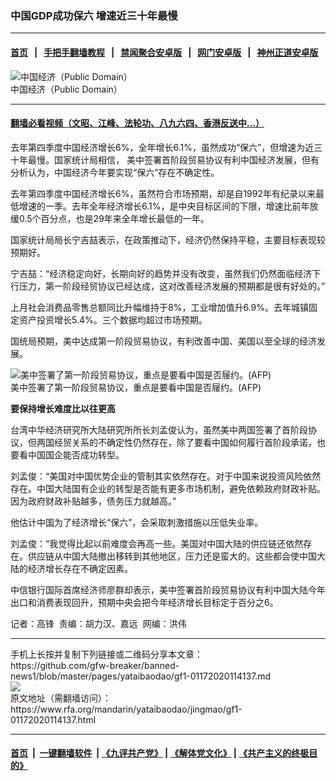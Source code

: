 ### 中国GDP成功保六  增速近三十年最慢
------------------------

#### [首页](https://github.com/gfw-breaker/banned-news1/blob/master/README.md) &nbsp;&nbsp;|&nbsp;&nbsp; [手把手翻墙教程](https://github.com/gfw-breaker/guides/wiki) &nbsp;&nbsp;|&nbsp;&nbsp; [禁闻聚合安卓版](https://github.com/gfw-breaker/bn-android) &nbsp;&nbsp;|&nbsp;&nbsp; [网门安卓版](https://github.com/oGate2/oGate) &nbsp;&nbsp;|&nbsp;&nbsp; [神州正道安卓版](https://github.com/SzzdOgate/update) 



<div id="headerimg">
 <img alt="中国经济（Public Domain）" src="https://www.rfa.org/mandarin/yataibaodao/jingmao/gf1-01172020114137.html/yt1231e.jpg/image" title="中国经济（Public Domain）"/>
 <div id="headerimgcontents">
  <div id="headerimgcaption">
   <span>
    中国经济（Public Domain）
   </span>
   <!-- zoomattribute -->
  </div>
  <!-- headerimgcaption -->
 </div>
 <!-- headerimagecontents -->
</div>

<hr/>


#### [翻墙必看视频（文昭、江峰、法轮功、八九六四、香港反送中...）](http://167.172.214.107/home.html)

<div id="storytext">
 <div>
  <div class="slot_header">
  </div>
 </div>
 <p>
  去年第四季度中国经济增长6%，全年增长6.1%，虽然成功“保六”，但增速为近三十年最慢。国家统计局相信， 美中签署首阶段贸易协议有利中国经济发展，但有分析认为，中国经济今年要实现“保六”存在不确定性。
 </p>
 <p>
  去年第四季度中国经济增长6%，虽然符合市场预期，却是自1992年有纪录以来最低增速的一季。去年全年经济增长6.1%，是中央目标区间的下限，增速比前年放缓0.5个百分点，也是29年来全年增长最低的一年。
 </p>
 <p>
 </p>
 <p>
 </p>
 <p>
  国家统计局局长宁吉喆表示，在政策推动下，经济仍然保持平稳，主要目标表现较预期好。
 </p>
 <p>
  宁吉喆：“经济稳定向好，长期向好的趋势并没有改变，虽然我们仍然面临经济下行压力，第一阶段经贸协议已经达成，这对改善经济发展的预期都是很有好处的。”
 </p>
 <p>
  上月社会消费品零售总额同比升幅维持于8%，工业增加值升6.9%。去年城镇固定资产投资增长5.4%。三个数据均超过市场预期。
 </p>
 <p>
  国统局预期，美中达成第一阶段贸易协议，有利改善中国、美国以至全球的经济发展。
 </p>
 <p>
  <div class="image-inline captioned" style="width:622px;">
   <div style="width:622px;">
    <img alt="美中签署了第一阶段贸易协议，重点是要看中国是否屦约。(AFP)" src="https://www.rfa.org/mandarin/yataibaodao/jingmao/gf1-01172020114137.html/0117e.jpg" title="美中签署了第一阶段贸易协议，重点是要看中国是否屦约。(AFP)"/>
   </div>
   <div class="image-caption">
    <span style="width:622px;">
     美中签署了第一阶段贸易协议，重点是要看中国是否屦约。(AFP)
    </span>
    <span class="copyright">
    </span>
   </div>
  </div>
 </p>
 <p>
  <b>
   要保持增长难度比以往更高
  </b>
 </p>
 <p>
  台湾中华经济研究所大陆研究所所长刘孟俊认为，虽然美中两国签署了首阶段协议，但两国经贸关系的不确定性仍然存在，除了要看中国如何履行首阶段承诺，也要看中国国企能否成功转型。
 </p>
 <p>
  刘孟俊：“美国对中国优势企业的管制其实依然存在。对于中国来说投资风险依然存在。中国大陆国有企业的转型是否能有更多市场机制，避免依赖政府财政补贴。因为政府财政补贴越多，债务压力就越高。”
 </p>
 <p>
  他估计中国为了经济增长“保六”，会采取刺激措施以压低失业率。
 </p>
 <p>
  刘孟俊：“我觉得比起以前难度会再高一些。美国对中国大陆的供应链还依然存在。供应链从中国大陆撤出移转到其他地区，压力还是蛮大的。这些都会使中国大陆的经济增长存在不确定因素。
 </p>
 <p>
  中信银行国际首席经济师廖群却表示，美中签署首阶段贸易协议有利中国大陆今年出口和消费表现回升，预期中央会把今年经济增长目标定于百分之6。
 </p>
 <p>
  记者：高锋  责编：胡力汉、嘉远  网编：洪伟
 </p>
</div>

<hr/>
手机上长按并复制下列链接或二维码分享本文章：<br/>
https://github.com/gfw-breaker/banned-news1/blob/master/pages/yataibaodao/gf1-01172020114137.md <br/>
<a href='https://github.com/gfw-breaker/banned-news1/blob/master/pages/yataibaodao/gf1-01172020114137.md'><img src='https://github.com/gfw-breaker/banned-news1/blob/master/pages/yataibaodao/gf1-01172020114137.md.png'/></a> <br/>
原文地址（需翻墙访问）：https://www.rfa.org/mandarin/yataibaodao/jingmao/gf1-01172020114137.html


------------------------
#### [首页](https://github.com/gfw-breaker/banned-news1/blob/master/README.md) &nbsp;|&nbsp; [一键翻墙软件](https://github.com/gfw-breaker/nogfw/blob/master/README.md) &nbsp;| [《九评共产党》](https://github.com/gfw-breaker/9ping.md/blob/master/README.md#九评之一评共产党是什么) | [《解体党文化》](https://github.com/gfw-breaker/jtdwh.md/blob/master/README.md) | [《共产主义的终极目的》](https://github.com/gfw-breaker/gczydzjmd.md/blob/master/README.md)


<img src='http://gfw-breaker.win/banned-news/pages/yataibaodao/gf1-01172020114137.md' width='0px' height='0px'/>